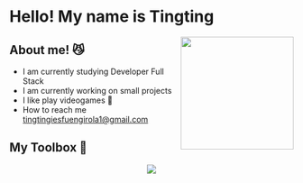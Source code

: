 # Hello! My name is Tingting
<img align='right' src='https://user-images.githubusercontent.com/5713670/87202985-820dcb80-c2b6-11ea-9f56-7ec461c497c3.gif' width='200'>

## About me! 😼
- I am currently studying Developer Full Stack
- I am currently working on small projects
- I like play videogames 👾
- How to reach me tingtingiesfuengirola1@gmail.com

## My Toolbox 🚀
<p align="center">
  <a href="https://skillicons.dev">
    <img src="https://skillicons.dev/icons?i=python,react,js,nodejs,npm,mysql,bootstrap,html,css,vscode,replit,postman," />
  </a>
</p>
